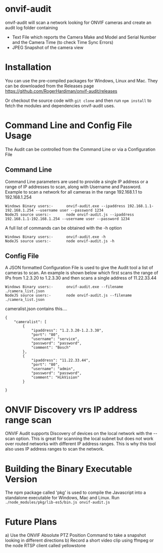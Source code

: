 # onvif-audit

onvif-audit will scan a network looking for ONVIF cameras and create an audit log folder containing

* Text File which reports the Camera Make and Model and Serial Number and the Camera Time (to check Time Sync Errors)
* JPEG Snapshot of the camera view

# Installation
You can use the pre-compiled packages for Windows, Linux and Mac. They can be downloaded from the Releases page https://github.com/RogerHardiman/onvif-audit/releases

Or checkout the source code with `git clone` and then run `npm install` to fetch the modules and dependencies onvif-audit uses.

# Command Line and Config File Usage
The Audit can be controlled from the Command Line or via a Configuration File

## Command Line
Command Line parameters are used to provide a single IP address or a range of IP addresses to scan, along with Username and Password.
Example to scan a network for all cameras in the range 192.168.1.1 to 192.168.1.254
```
Windows Binary users:-      onvif-audit.exe --ipaddress 192.168.1.1-192.168.1.254 --username user --password 1234
NodeJS source users:-       node onvif-audit.js --ipaddress 192.168.1.1-192.168.1.254 --username user --password 1234
```

A full list of commands can be obtained with the -h option
```
Windows Binary users:-      onvif-audit.exe -h
NodeJS source users:-       node onvif-audit.js -h
```

## Config File
A JSON formatted Configuration File is used to give the Audit tool a list of cameras to scan.
An example is shown below which first scans the range of IPs from 1.2.3.20 to 1.2.3.30 and then scans a single address of 11.22.33.44
```
Windows Binary users:-      onvif-audit.exe --filename ./camera_list.json
NodeJS source users:-       node onvif-audit.js --filename ./camera_list.json
```

cameralist.json contains this....
```
{
	"cameralist": [
		{
			"ipaddress": "1.2.3.20-1.2.3.30",
			"port": "80",
			"username": "service",
			"password": "password",
			"comment": "Bosch"
		},
		{
			"ipaddress": "11.22.33.44",
			"port": "80",
			"username": "admin",
			"password": "password",
			"comment": "HikVision"
		}

}
```

# ONVIF Discovery vrs IP address range scan
ONVIF Audit supports Discovery of devices on the local network with the --scan option.
This is great for scanning the local subnet but does not work over routed networks with different IP address ranges.
This is why this tool also uses IP address ranges to scan the network.

# Building the Binary Executable Version
The npm package called 'pkg' is used to compile the Javascript into a standalone executable for Windows, Mac and Linux. Run ```./node_modules/pkg/lib-es5/bin.js onvif-audit.js```

# Future Plans
a) Use the ONVIF Absolute PTZ Position Command to take a snapshot looking in different directions
b) Record a short video clip using ffmpeg or the node RTSP client called yellowstone

